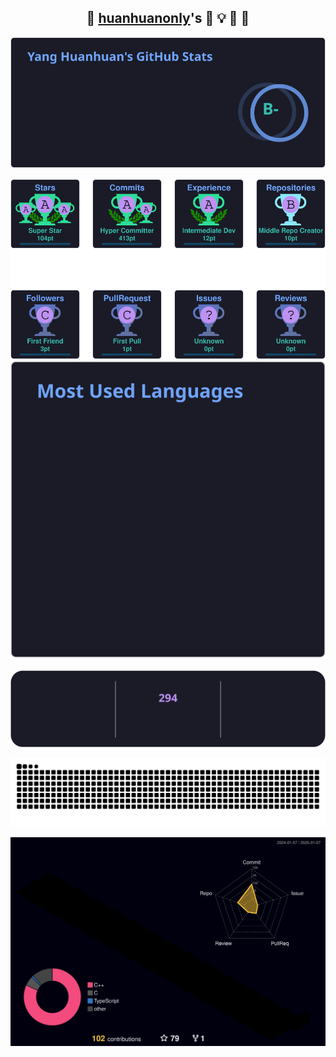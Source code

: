 <div align="center">

👋 [huanhuanonly](https://codeforces.com/profile/huanhuanonly)'s :thought_balloon: :bulb: :balloon: 🤔
---

<picture><img alt="github-stats" src="https://raw.githubusercontent.com/huanhuanonly/huanhuanonly/output/github-stats.svg"/></picture>

<picture><img alt="github-trophy" src="https://raw.githubusercontent.com/huanhuanonly/huanhuanonly/output/github-trophy.svg"/></picture>
<picture><img alt="github-toplangs" src="https://raw.githubusercontent.com/huanhuanonly/huanhuanonly/output/github-toplangs.svg"/></picture>

<picture><img alt="github-streak" src="https://raw.githubusercontent.com/huanhuanonly/huanhuanonly/output/github-streak.svg"/></picture>

<picture>
  <source media="(prefers-color-scheme: dark)" srcset="https://raw.githubusercontent.com/huanhuanonly/huanhuanonly/output/github-contribution-grid-snake-dark.svg">
  <source media="(prefers-color-scheme: light)" srcset="https://raw.githubusercontent.com/huanhuanonly/huanhuanonly/output/github-contribution-grid-snake.svg">
  <img alt="github contribution grid snake animation" src="https://raw.githubusercontent.com/huanhuanonly/huanhuanonly/output/github-contribution-grid-snake.svg"/>
</picture>

<picture><img alt="github-streak" src="https://raw.githubusercontent.com/huanhuanonly/huanhuanonly/main/profile-3d-contrib/profile-night-rainbow.svg"/></picture>

</div>

<!--
**huanhuanonly/huanhuanonly** is a ✨ _special_ ✨ repository because its `README.md` (this file) appears on your GitHub profile.

Here are some ideas to get you started:

- 🔭 I’m currently working on ...
- 🌱 I’m currently learning ...
- 👯 I’m looking to collaborate on ...
- 🤔 I’m looking for help with ...
- 💬 Ask me about ...
- 📫 How to reach me: ...
- 😄 Pronouns: ...
- ⚡ Fun fact: ...
-->
